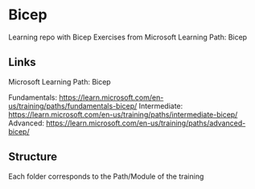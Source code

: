 # Bicep
Learning repo with Bicep Exercises from Microsoft Learning Path: Bicep

## Links
Microsoft Learning Path: Bicep

Fundamentals: https://learn.microsoft.com/en-us/training/paths/fundamentals-bicep/
Intermediate: https://learn.microsoft.com/en-us/training/paths/intermediate-bicep/
Advanced: https://learn.microsoft.com/en-us/training/paths/advanced-bicep/

## Structure
Each folder corresponds to the Path/Module of the training
